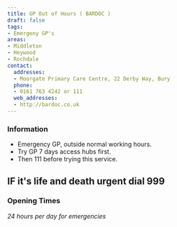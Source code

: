 ```yaml
---
title: GP Out of Hours ( BARDOC )
draft: false
tags:
- Emergeny GP's
areas:
- Middleton
- Heywood
- Rochdale
contact:
  addresses:
  - Moorgate Primary Care Centre, 22 Derby Way, Bury
  phone:
  - 0161 763 4242 or 111
  web_addresses:
  - http://bardoc.co.uk
---
```


### Information
- Emergency GP, outside normal working hours.  
- Try GP 7 days access hubs first.  
- Then 111 before trying this service.  

## IF it's life and death urgent dial 999

### Opening Times
*24 hours per day for emergencies*